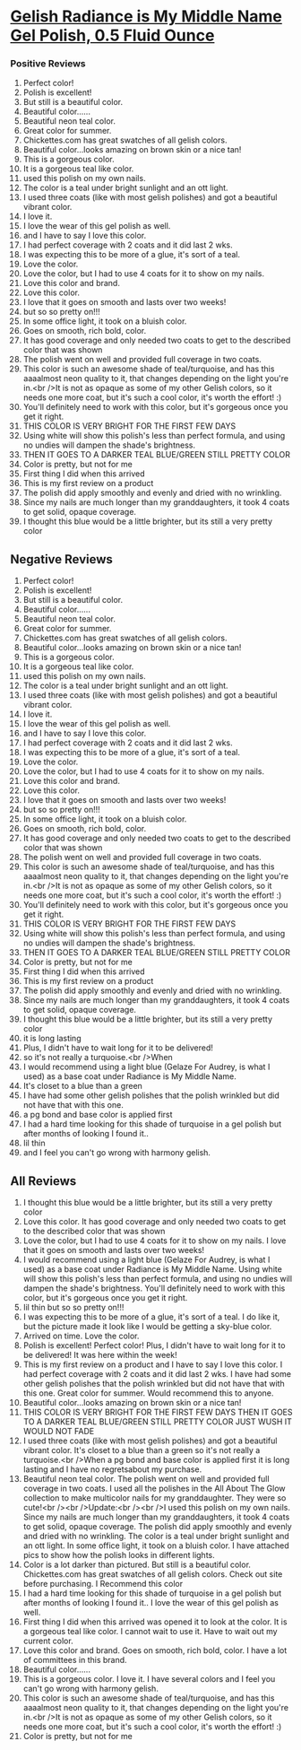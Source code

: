 # [Gelish Radiance is My Middle Name Gel Polish, 0.5 Fluid Ounce](https://products.checkmycream.com/products/Gelish-Radiance-is-My-Middle-Name-Gel-Polish-0.5-Fluid-Ounce.html)

### Positive Reviews

<ol>
      <li>Perfect color!</li>
      <li>Polish is excellent!</li>
      <li>But still is a beautiful color.</li>
      <li>Beautiful color......</li>
      <li>Beautiful neon teal color.  </li>
      <li>Great color for summer.</li>
      <li>Chickettes.com has great swatches of all gelish colors.</li>
      <li>Beautiful color...looks amazing on brown skin or a nice tan!</li>
      <li>This is a gorgeous color.</li>
      <li>It is a gorgeous teal like color.</li>
      <li>used this polish on my own nails.  </li>
      <li>The color is a teal under bright sunlight and an ott light.  </li>
      <li>I used three coats (like with most gelish  polishes) and got a beautiful vibrant color.</li>
      <li>I love it.</li>
      <li>I love the wear of this gel polish as well.</li>
      <li>and I have to say I love this color.</li>
      <li>I had perfect coverage with 2 coats and it did last 2 wks.</li>
      <li>I was expecting this to be more of a glue, it&#x27;s sort of a teal.</li>
      <li>Love the color.</li>
      <li>Love the color, but I had to use 4 coats for it to show on my nails.  </li>
      <li>Love this color and brand.</li>
      <li>Love this color.  </li>
      <li>I love that it goes on smooth and lasts over two weeks!</li>
      <li>but so so pretty on!!!</li>
      <li>In some office light, it took on a bluish color.  </li>
      <li>Goes on smooth, rich bold, color.</li>
      <li>It has good coverage and only needed two coats to get to the described color that was shown</li>
      <li>The polish went on well and provided full coverage in two coats.</li>
      <li>This color is such an awesome shade of teal/turquoise, and has this aaaalmost neon quality to it, that changes depending on the light you&#x27;re in.&lt;br /&gt;It is not as opaque as some of my other Gelish colors, so it needs one more coat, but it&#x27;s such a cool color, it&#x27;s worth the effort!  :)</li>
      <li>You&#x27;ll definitely need to work with this color, but it&#x27;s gorgeous once you get it right.</li>
      <li>THIS COLOR IS VERY BRIGHT FOR THE FIRST FEW DAYS</li>
      <li>Using white will show this polish&#x27;s less than perfect formula, and using no undies will dampen the shade&#x27;s brightness.</li>
      <li>THEN IT GOES TO A DARKER TEAL BLUE/GREEN STILL PRETTY COLOR</li>
      <li>Color is pretty, but not for me</li>
      <li>First thing I did when this arrived</li>
      <li>This is my first review on a product</li>
      <li>The polish did apply smoothly and evenly and dried with no wrinkling.  </li>
      <li>Since my nails are much longer than my granddaughters, it took 4 coats to get solid, opaque coverage.  </li>
      <li>I thought this blue would be a little brighter, but its still a very pretty color</li>
</ol>


<h2>Negative Reviews</h2>
<ol>
<li> Perfect color!</li>
<li> Polish is excellent!</li>
<li> But still is a beautiful color.</li>
<li> Beautiful color......</li>
<li> Beautiful neon teal color.  </li>
<li> Great color for summer.</li>
<li> Chickettes.com has great swatches of all gelish colors.</li>
<li> Beautiful color...looks amazing on brown skin or a nice tan!</li>
<li> This is a gorgeous color.</li>
<li> It is a gorgeous teal like color.</li>
<li> used this polish on my own nails.  </li>
<li> The color is a teal under bright sunlight and an ott light.  </li>
<li> I used three coats (like with most gelish  polishes) and got a beautiful vibrant color.</li>
<li> I love it.</li>
<li> I love the wear of this gel polish as well.</li>
<li> and I have to say I love this color.</li>
<li> I had perfect coverage with 2 coats and it did last 2 wks.</li>
<li> I was expecting this to be more of a glue, it&#x27;s sort of a teal.</li>
<li> Love the color.</li>
<li> Love the color, but I had to use 4 coats for it to show on my nails.  </li>
<li> Love this color and brand.</li>
<li> Love this color.  </li>
<li> I love that it goes on smooth and lasts over two weeks!</li>
<li> but so so pretty on!!!</li>
<li> In some office light, it took on a bluish color.  </li>
<li> Goes on smooth, rich bold, color.</li>
<li> It has good coverage and only needed two coats to get to the described color that was shown</li>
<li> The polish went on well and provided full coverage in two coats.</li>
<li> This color is such an awesome shade of teal/turquoise, and has this aaaalmost neon quality to it, that changes depending on the light you&#x27;re in.&lt;br /&gt;It is not as opaque as some of my other Gelish colors, so it needs one more coat, but it&#x27;s such a cool color, it&#x27;s worth the effort!  :)</li>
<li> You&#x27;ll definitely need to work with this color, but it&#x27;s gorgeous once you get it right.</li>
<li> THIS COLOR IS VERY BRIGHT FOR THE FIRST FEW DAYS</li>
<li> Using white will show this polish&#x27;s less than perfect formula, and using no undies will dampen the shade&#x27;s brightness.</li>
<li> THEN IT GOES TO A DARKER TEAL BLUE/GREEN STILL PRETTY COLOR</li>
<li> Color is pretty, but not for me</li>
<li> First thing I did when this arrived</li>
<li> This is my first review on a product</li>
<li> The polish did apply smoothly and evenly and dried with no wrinkling.  </li>
<li> Since my nails are much longer than my granddaughters, it took 4 coats to get solid, opaque coverage.  </li>
<li> I thought this blue would be a little brighter, but its still a very pretty color</li>
<li> it is long lasting</li>
<li> Plus, I didn&#x27;t have to wait long for it to be delivered!</li>
<li> so it&#x27;s not really a turquoise.&lt;br /&gt;When</li>
<li> I would recommend using a light blue (Gelaze For Audrey, is what I used) as a base coat under Radiance is My Middle Name.</li>
<li> It&#x27;s closet to a blue than a green</li>
<li> I have had some other gelish polishes that the polish wrinkled but did not have that with this one.</li>
<li> a pg bond and base color is applied first</li>
<li> I had a hard time looking for this shade of turquoise in a gel polish but after months of looking I found it..</li>
<li> lil thin</li>
<li> and I feel you can&#x27;t go wrong with harmony gelish.</li>
</ol>

<h2>All Reviews</h2>

<ol>
    <li> I thought this blue would be a little brighter, but its still a very pretty color</li>
    <li> Love this color.  It has good coverage and only needed two coats to get to the described color that was shown</li>
    <li> Love the color, but I had to use 4 coats for it to show on my nails.  I love that it goes on smooth and lasts over two weeks!</li>
    <li> I would recommend using a light blue (Gelaze For Audrey, is what I used) as a base coat under Radiance is My Middle Name. Using white will show this polish&#x27;s less than perfect formula, and using no undies will dampen the shade&#x27;s brightness. You&#x27;ll definitely need to work with this color, but it&#x27;s gorgeous once you get it right.</li>
    <li> lil thin but so so pretty on!!!</li>
    <li> I was expecting this to be more of a glue, it&#x27;s sort of a teal. I do like it, but the picture made it look like I would be getting a sky-blue color.</li>
    <li> Arrived on time. Love the color.</li>
    <li> Polish is excellent! Perfect color! Plus, I didn&#x27;t have to wait long for it to be delivered! It was here within the week!</li>
    <li> This is my first review on a product and I have to say I love this color. I had perfect coverage with 2 coats and it did last 2 wks. I have had some other gelish polishes that the polish wrinkled but did not have that with this one. Great color for summer. Would recommend this to anyone.</li>
    <li> Beautiful color...looks amazing on brown skin or a nice tan!</li>
    <li> THIS COLOR IS VERY BRIGHT FOR THE FIRST FEW DAYS THEN IT GOES TO A DARKER TEAL BLUE/GREEN STILL PRETTY COLOR JUST WUSH IT WOULD NOT FADE</li>
    <li> I used three coats (like with most gelish  polishes) and got a beautiful vibrant color. It&#x27;s closet to a blue than a green so it&#x27;s not really a turquoise.&lt;br /&gt;When a pg bond and base color is applied first it is long lasting and I have no regretsabout my purchase.</li>
    <li> Beautiful neon teal color.  The polish went on well and provided full coverage in two coats. I used all the polishes in the All About The Glow collection to make multicolor nails for my granddaughter.  They were so cute!&lt;br /&gt;&lt;br /&gt;Update:&lt;br /&gt;&lt;br /&gt;I used this polish on my own nails.  Since my nails are much longer than my granddaughters, it took 4 coats to get solid, opaque coverage.  The polish did apply smoothly and evenly and dried with no wrinkling.  The color is a teal under bright sunlight and an ott light.  In some office light, it took on a bluish color.  I have attached pics to show how the polish looks in different lights.</li>
    <li> Color is a lot darker than pictured. But still is a beautiful color. Chickettes.com has great swatches of all gelish colors. Check out site before purchasing. I Recommend this color</li>
    <li> I had a hard time looking for this shade of turquoise in a gel polish but after months of looking I found it.. I love the wear of this gel polish as well.</li>
    <li> First thing I did when this arrived was opened it to look at the color. It is a gorgeous teal like color. I cannot wait to use it. Have to wait out my current color.</li>
    <li> Love this color and brand. Goes on smooth, rich bold, color. I have a lot of committees in this brand.</li>
    <li> Beautiful color......</li>
    <li> This is a gorgeous color. I love it. I have several colors and I feel you can&#x27;t go wrong with harmony gelish.</li>
    <li> This color is such an awesome shade of teal/turquoise, and has this aaaalmost neon quality to it, that changes depending on the light you&#x27;re in.&lt;br /&gt;It is not as opaque as some of my other Gelish colors, so it needs one more coat, but it&#x27;s such a cool color, it&#x27;s worth the effort!  :)</li>
    <li> Color is pretty, but not for me</li>
</ol>




